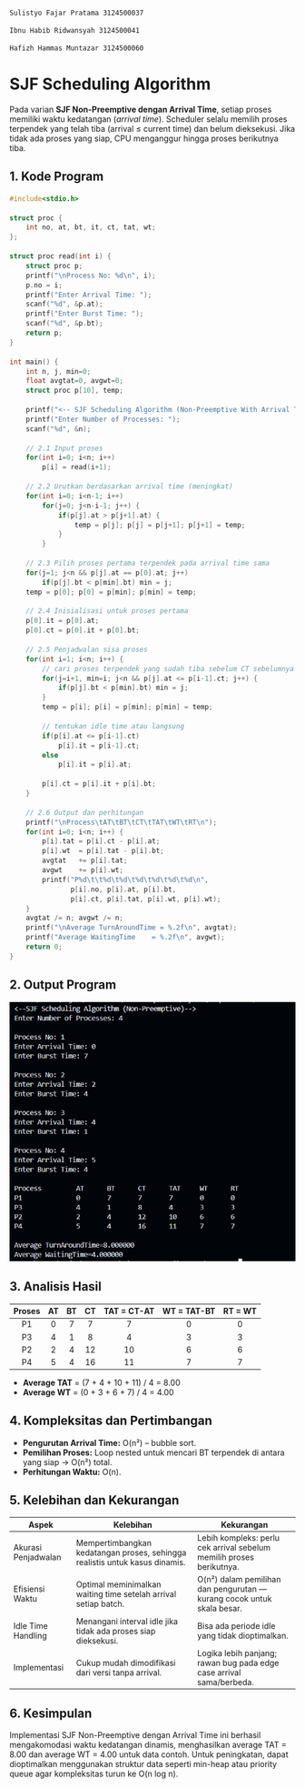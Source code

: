 <code>Sulistyo Fajar Pratama 3124500037</code></br>

<code>Ibnu Habib Ridwansyah 3124500041</code></br>

<code>Hafizh Hammas Muntazar 3124500060</code></br>

# SJF Scheduling Algorithm


Pada varian **SJF Non-Preemptive dengan Arrival Time**, setiap proses memiliki waktu kedatangan (*arrival time*). Scheduler selalu memilih proses terpendek yang telah tiba (arrival ≤ current time) dan belum dieksekusi. Jika tidak ada proses yang siap, CPU menganggur hingga proses berikutnya tiba.

## 1. Kode Program

```c
#include<stdio.h>

struct proc {
    int no, at, bt, it, ct, tat, wt;
};

struct proc read(int i) {
    struct proc p;
    printf("\nProcess No: %d\n", i);
    p.no = i;
    printf("Enter Arrival Time: ");
    scanf("%d", &p.at);
    printf("Enter Burst Time: ");
    scanf("%d", &p.bt);
    return p;
}

int main() {
    int n, j, min=0;
    float avgtat=0, avgwt=0;
    struct proc p[10], temp;

    printf("<-- SJF Scheduling Algorithm (Non-Preemptive With Arrival Time) -->\n");
    printf("Enter Number of Processes: ");
    scanf("%d", &n);

    // 2.1 Input proses
    for(int i=0; i<n; i++)
        p[i] = read(i+1);

    // 2.2 Urutkan berdasarkan arrival time (meningkat)
    for(int i=0; i<n-1; i++)
        for(j=0; j<n-i-1; j++) {
            if(p[j].at > p[j+1].at) {
                temp = p[j]; p[j] = p[j+1]; p[j+1] = temp;
            }
        }

    // 2.3 Pilih proses pertama terpendek pada arrival time sama
    for(j=1; j<n && p[j].at == p[0].at; j++)
        if(p[j].bt < p[min].bt) min = j;
    temp = p[0]; p[0] = p[min]; p[min] = temp;

    // 2.4 Inisialisasi untuk proses pertama
    p[0].it = p[0].at;
    p[0].ct = p[0].it + p[0].bt;

    // 2.5 Penjadwalan sisa proses
    for(int i=1; i<n; i++) {
        // cari proses terpendek yang sudah tiba sebelum CT sebelumnya
        for(j=i+1, min=i; j<n && p[j].at <= p[i-1].ct; j++) {
            if(p[j].bt < p[min].bt) min = j;
        }
        temp = p[i]; p[i] = p[min]; p[min] = temp;

        // tentukan idle time atau langsung
        if(p[i].at <= p[i-1].ct)
            p[i].it = p[i-1].ct;
        else
            p[i].it = p[i].at;

        p[i].ct = p[i].it + p[i].bt;
    }

    // 2.6 Output dan perhitungan
    printf("\nProcess\tAT\tBT\tCT\tTAT\tWT\tRT\n");
    for(int i=0; i<n; i++) {
        p[i].tat = p[i].ct - p[i].at;
        p[i].wt  = p[i].tat - p[i].bt;
        avgtat   += p[i].tat;
        avgwt    += p[i].wt;
        printf("P%d\t\t%d\t%d\t%d\t%d\t%d\t%d\n",
               p[i].no, p[i].at, p[i].bt,
               p[i].ct, p[i].tat, p[i].wt, p[i].wt);
    }
    avgtat /= n; avgwt /= n;
    printf("\nAverage TurnAroundTime = %.2f\n", avgtat);
    printf("Average WaitingTime    = %.2f\n", avgwt);
    return 0;
}
```

## 2. Output Program

![Output Program](hasil2.png)

## 3. Analisis Hasil

| Proses |  AT |  BT |  CT | TAT = CT-AT | WT = TAT-BT | RT = WT |
| :----: | :-: | :-: | :-: | :---------: | :---------: | :-----: |
|   P1   |  0  |  7  |  7  |      7      |      0      |    0    |
|   P3   |  4  |  1  |  8  |      4      |      3      |    3    |
|   P2   |  2  |  4  |  12 |      10     |      6      |    6    |
|   P4   |  5  |  4  |  16 |      11     |      7      |    7    |

* **Average TAT** = (7 + 4 + 10 + 11) / 4 = 8.00
* **Average WT**  = (0 + 3 + 6 + 7)  / 4 = 4.00

## 4. Kompleksitas dan Pertimbangan

* **Pengurutan Arrival Time:** O(n²) – bubble sort.
* **Pemilihan Proses:** Loop nested untuk mencari BT terpendek di antara yang siap → O(n²) total.
* **Perhitungan Waktu:** O(n).

## 5. Kelebihan dan Kekurangan

| Aspek               | Kelebihan                                                                   | Kekurangan                                                             |
| ------------------- | --------------------------------------------------------------------------- | ---------------------------------------------------------------------- |
| Akurasi Penjadwalan | Mempertimbangkan kedatangan proses, sehingga realistis untuk kasus dinamis. | Lebih kompleks: perlu cek arrival sebelum memilih proses berikutnya.   |
| Efisiensi Waktu     | Optimal meminimalkan waiting time setelah arrival setiap batch.             | O(n²) dalam pemilihan dan pengurutan — kurang cocok untuk skala besar. |
| Idle Time Handling  | Menangani interval idle jika tidak ada proses siap dieksekusi.              | Bisa ada periode idle yang tidak dioptimalkan.                         |
| Implementasi        | Cukup mudah dimodifikasi dari versi tanpa arrival.                          | Logika lebih panjang; rawan bug pada edge case arrival sama/berbeda.   |

## 6. Kesimpulan

Implementasi SJF Non-Preemptive dengan Arrival Time ini berhasil mengakomodasi waktu kedatangan dinamis, menghasilkan average TAT = 8.00 dan average WT = 4.00 untuk data contoh. Untuk peningkatan, dapat dioptimalkan menggunakan struktur data seperti min-heap atau priority queue agar kompleksitas turun ke O(n log n).
